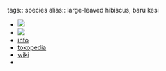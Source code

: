 tags:: species
alias:: large-leaved hibiscus, baru kesi

- ![](https://peach-geographical-bat-397.mypinata.cloud/ipfs/QmXay1LqgomC8M7qQrebTM6FvMUW6vQ1fG8XhdrvDRYrxs)
- ![](https://peach-geographical-bat-397.mypinata.cloud/ipfs/QmaQFJWbBcL9bdudEQvxyBdd9g8dcEpfhFSxws5QrPVXNr)
- [info](http://www.plantsofasia.com/index/hibiscus_macrophyllus/0-419)
- [tokopedia](https://www.tokopedia.com/akhtarpe/bibit-waru-gunung-waru-tisuk-hibiscus-elatus-bibit-daun-waru?extParam=ivf%3Dfalse%26src%3Dsearch&refined=true)
- [wiki](https://en.wikipedia.org/wiki/Hibiscus_macrophyllus)
-